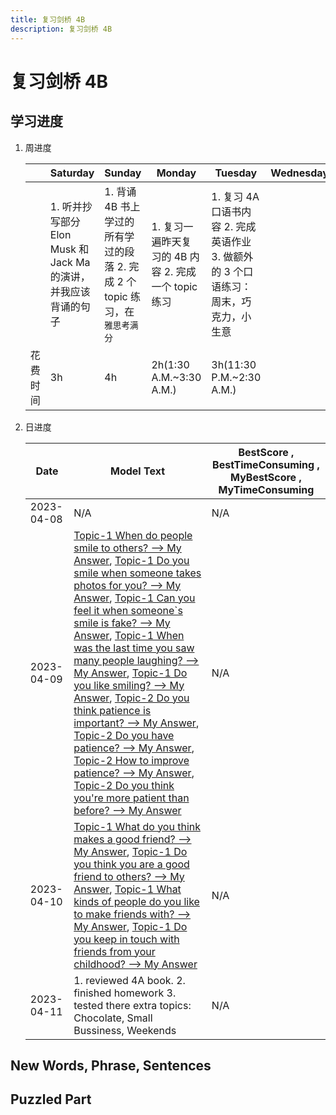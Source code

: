 ```yaml
---
title: 复习剑桥 4B
description: 复习剑桥 4B
---
```


# 复习剑桥 4B

## 学习进度

1. 周进度

    | | Saturday | Sunday | Monday | Tuesday | Wednesday | Thursday | Friday |
    | - | - | - | - | - | - | - | - |
    | | 1. 听并抄写部分 Elon Musk 和 Jack Ma 的演讲，并我应该背诵的句子 | 1. 背诵 4B 书上学过的所有学过的段落 2. 完成 2 个 topic 练习，在 `雅思考满分`  | 1. 复习一遍昨天复习的 4B 内容 2. 完成一个 topic 练习 | 1. 复习 4A 口语书内容 2. 完成英语作业 3. 做额外的 3 个口语练习：周末，巧克力，小生意 |  | | |
    | 花费时间 | 3h | 4h | 2h(1:30 A.M.~3:30 A.M.) | 3h(11:30 P.M.~2:30 A.M.) | | | |

2. 日进度

    | Date | Model Text | BestScore , BestTimeConsuming , MyBestScore , MyTimeConsuming |
    | - | - | - |
    | 2023-04-08 | N/A | N/A |
    | 2023-04-09 | [Topic-1 When do people smile to others? --> My Answer](https://ielts.kmf.com/speaking/wechat/speakinfo?exam_unique=168106106657616818&by_name=%25E5%25AD%25A6%25E5%2591%2598vQStk1), [Topic-1 Do you smile when someone takes photos for you? --> My Answer](https://ielts.kmf.com/speaking/wechat/speakinfo?exam_unique=168106178767317770&by_name=%25E5%25AD%25A6%25E5%2591%2598vQStk1), [Topic-1 Can you feel it when someone`s smile is fake? --> My Answer](https://ielts.kmf.com/speaking/wechat/speakinfo?exam_unique=168106240036624335&by_name=%25E5%25AD%25A6%25E5%2591%2598vQStk1), [Topic-1 When was the last time you saw many people laughing? --> My Answer](https://ielts.kmf.com/speaking/wechat/speakinfo?exam_unique=168106258407798647&by_name=%25E5%25AD%25A6%25E5%2591%2598vQStk1), [Topic-1 Do you like smiling? --> My Answer](https://ielts.kmf.com/speaking/wechat/speakinfo?exam_unique=168106276426192642&by_name=%25E5%25AD%25A6%25E5%2591%2598vQStk1), [Topic-2 Do you think patience is important? --> My Answer](https://ielts.kmf.com/speaking/wechat/speakinfo?exam_unique=168106314754511315&by_name=%25E5%25AD%25A6%25E5%2591%2598vQStk1), [Topic-2 Do you have patience? --> My Answer](https://ielts.kmf.com/speaking/wechat/speakinfo?exam_unique=168106346585831496&by_name=%25E5%25AD%25A6%25E5%2591%2598vQStk1), [Topic-2 How to improve patience? --> My Answer](https://ielts.kmf.com/speaking/wechat/speakinfo?exam_unique=168106390144226300&by_name=%25E5%25AD%25A6%25E5%2591%2598vQStk1), [Topic-2 Do you think you're more patient than before? --> My Answer](https://ielts.kmf.com/speaking/wechat/speakinfo?exam_unique=168106404944697395&by_name=%25E5%25AD%25A6%25E5%2591%2598vQStk1) | N/A |
    | 2023-04-10 | [Topic-1 What do you think makes a good friend? --> My Answer](https://ielts.kmf.com/speaking/wechat/speakinfo?exam_unique=168115414262822864&by_name=%25E5%25AD%25A6%25E5%2591%2598vQStk1), [Topic-1 Do you think you are a good friend to others? --> My Answer](https://ielts.kmf.com/speaking/wechat/speakinfo?exam_unique=168115537707492161&by_name=%25E5%25AD%25A6%25E5%2591%2598vQStk1), [Topic-1 What kinds of people do you like to make friends with? --> My Answer](https://ielts.kmf.com/speaking/wechat/speakinfo?exam_unique=168115479823260505&by_name=%25E5%25AD%25A6%25E5%2591%2598vQStk1), [Topic-1 Do you keep in touch with friends from your childhood? --> My Answer](https://ielts.kmf.com/speaking/wechat/speakinfo?exam_unique=168115452839393063&by_name=%25E5%25AD%25A6%25E5%2591%2598vQStk1) | N/A |
    | 2023-04-11 | 1. reviewed 4A book. 2. finished homework 3. tested there extra topics: Chocolate, Small Bussiness, Weekends  | N/A |

## New Words, Phrase, Sentences

## Puzzled Part
